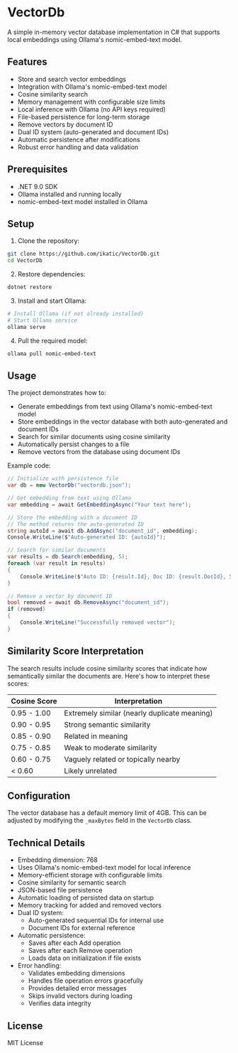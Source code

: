 # VectorDb

A simple in-memory vector database implementation in C# that supports local embeddings using Ollama's nomic-embed-text model.

## Features

- Store and search vector embeddings
- Integration with Ollama's nomic-embed-text model
- Cosine similarity search
- Memory management with configurable size limits
- Local inference with Ollama (no API keys required)
- File-based persistence for long-term storage
- Remove vectors by document ID
- Dual ID system (auto-generated and document IDs)
- Automatic persistence after modifications
- Robust error handling and data validation

## Prerequisites

- .NET 9.0 SDK
- Ollama installed and running locally
- nomic-embed-text model installed in Ollama

## Setup

1. Clone the repository:
```bash
git clone https://github.com/ikatic/VectorDb.git
cd VectorDb
```

2. Restore dependencies:
```bash
dotnet restore
```

3. Install and start Ollama:
```bash
# Install Ollama (if not already installed)
# Start Ollama service
ollama serve
```

4. Pull the required model:
```bash
ollama pull nomic-embed-text
```

## Usage

The project demonstrates how to:
- Generate embeddings from text using Ollama's nomic-embed-text model
- Store embeddings in the vector database with both auto-generated and document IDs
- Search for similar documents using cosine similarity
- Automatically persist changes to a file
- Remove vectors from the database using document IDs

Example code:
```csharp
// Initialize with persistence file
var db = new VectorDb("vectordb.json");

// Get embedding from text using Ollama
var embedding = await GetEmbeddingAsync("Your text here");

// Store the embedding with a document ID
// The method returns the auto-generated ID
string autoId = await db.AddAsync("document_id", embedding);
Console.WriteLine($"Auto-generated ID: {autoId}");

// Search for similar documents
var results = db.Search(embedding, 5);
foreach (var result in results)
{
    Console.WriteLine($"Auto ID: {result.Id}, Doc ID: {result.DocId}, Score: {result.Score}");
}

// Remove a vector by document ID
bool removed = await db.RemoveAsync("document_id");
if (removed)
{
    Console.WriteLine("Successfully removed vector");
}
```

## Similarity Score Interpretation

The search results include cosine similarity scores that indicate how semantically similar the documents are. Here's how to interpret these scores:

| Cosine Score | Interpretation |
|--------------|----------------|
| 0.95 - 1.00 | Extremely similar (nearly duplicate meaning) |
| 0.90 - 0.95 | Strong semantic similarity |
| 0.85 - 0.90 | Related in meaning |
| 0.75 - 0.85 | Weak to moderate similarity |
| 0.60 - 0.75 | Vaguely related or topically nearby |
| < 0.60 | Likely unrelated |

## Configuration

The vector database has a default memory limit of 4GB. This can be adjusted by modifying the `_maxBytes` field in the `VectorDb` class.

## Technical Details

- Embedding dimension: 768
- Uses Ollama's nomic-embed-text model for local inference
- Memory-efficient storage with configurable limits
- Cosine similarity for semantic search
- JSON-based file persistence
- Automatic loading of persisted data on startup
- Memory tracking for added and removed vectors
- Dual ID system:
  - Auto-generated sequential IDs for internal use
  - Document IDs for external reference
- Automatic persistence:
  - Saves after each Add operation
  - Saves after each Remove operation
  - Loads data on initialization if file exists
- Error handling:
  - Validates embedding dimensions
  - Handles file operation errors gracefully
  - Provides detailed error messages
  - Skips invalid vectors during loading
  - Verifies data integrity

## License

MIT License 